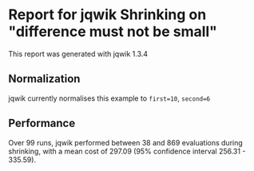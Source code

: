 # Report for jqwik Shrinking on "difference must not be small"

This report was generated with jqwik 1.3.4

## Normalization

jqwik currently normalises this example to ``first=10``, ``second=6``

## Performance

Over 99 runs, jqwik performed between 38 and 869 evaluations during shrinking,
with a mean cost of 297.09 (95% confidence interval 256.31 - 335.59).
